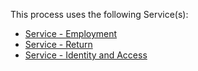 This process uses the following Service(s): 
* [Service - Employment](https://github.com/InlandRevenue/Gateway-Services/tree/master/Service%20-%20Employment)
* [Service - Return](https://github.com/InlandRevenue/Gateway-Services/tree/master/Service%20-%20Return)
* [Service - Identity and Access](https://github.com/InlandRevenue/Gateway-Services/tree/master/Service%20-%20Identity%20and%20Access)


